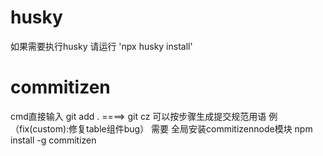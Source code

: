 # husky

如果需要执行husky 请运行 'npx husky install'

# commitizen

cmd直接输入 git add .   ====>   git cz 可以按步骤生成提交规范用语 例（fix(custom):修复table组件bug） 
需要 全局安装commitizennode模块 npm install -g commitizen
